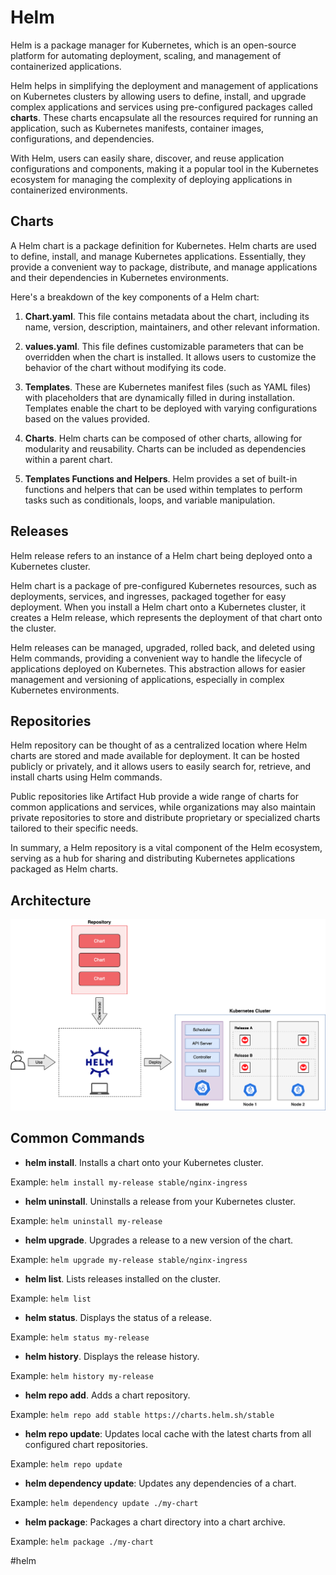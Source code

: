 # Helm

Helm is a package manager for Kubernetes, which is an open-source platform for automating deployment, scaling, and management of containerized applications.

Helm helps in simplifying the deployment and management of applications on Kubernetes clusters by allowing users to define, install, and upgrade complex applications and services using pre-configured packages called __charts__. These charts encapsulate all the resources required for running an application, such as Kubernetes manifests, container images, configurations, and dependencies.

With Helm, users can easily share, discover, and reuse application configurations and components, making it a popular tool in the Kubernetes ecosystem for managing the complexity of deploying applications in containerized environments.

## Charts

A Helm chart is a package definition for Kubernetes. Helm charts are used to define, install, and manage Kubernetes applications. Essentially, they provide a convenient way to package, distribute, and manage applications and their dependencies in Kubernetes environments.

Here's a breakdown of the key components of a Helm chart:

1. __Chart.yaml__. This file contains metadata about the chart, including its name, version, description, maintainers, and other relevant information.

2. __values.yaml__. This file defines customizable parameters that can be overridden when the chart is installed. It allows users to customize the behavior of the chart without modifying its code.

3. __Templates__. These are Kubernetes manifest files (such as YAML files) with placeholders that are dynamically filled in during installation. Templates enable the chart to be deployed with varying configurations based on the values provided.

4. __Charts__. Helm charts can be composed of other charts, allowing for modularity and reusability. Charts can be included as dependencies within a parent chart.

5. __Templates Functions and Helpers__. Helm provides a set of built-in functions and helpers that can be used within templates to perform tasks such as conditionals, loops, and variable manipulation.

## Releases

Helm release refers to an instance of a Helm chart being deployed onto a Kubernetes cluster.

Helm chart is a package of pre-configured Kubernetes resources, such as deployments, services, and ingresses, packaged together for easy deployment. When you install a Helm chart onto a Kubernetes cluster, it creates a Helm release, which represents the deployment of that chart onto the cluster.

Helm releases can be managed, upgraded, rolled back, and deleted using Helm commands, providing a convenient way to handle the lifecycle of applications deployed on Kubernetes. This abstraction allows for easier management and versioning of applications, especially in complex Kubernetes environments.

## Repositories

Helm repository can be thought of as a centralized location where Helm charts are stored and made available for deployment. It can be hosted publicly or privately, and it allows users to easily search for, retrieve, and install charts using Helm commands.

Public repositories like Artifact Hub provide a wide range of charts for common applications and services, while organizations may also maintain private repositories to store and distribute proprietary or specialized charts tailored to their specific needs.

In summary, a Helm repository is a vital component of the Helm ecosystem, serving as a hub for sharing and distributing Kubernetes applications packaged as Helm charts.

## Architecture

![Architecture](_images/helm-architecture.png)

## Common Commands

* __helm install__. Installs a chart onto your Kubernetes cluster.

Example: `helm install my-release stable/nginx-ingress`

* __helm uninstall__. Uninstalls a release from your Kubernetes cluster.

Example: `helm uninstall my-release`

* __helm upgrade__. Upgrades a release to a new version of the chart.

Example: `helm upgrade my-release stable/nginx-ingress`

* __helm list__. Lists releases installed on the cluster.

Example: `helm list`

* __helm status__. Displays the status of a release.

Example: `helm status my-release`

* __helm history__. Displays the release history.

Example: `helm history my-release`

* __helm repo add__. Adds a chart repository.

Example: `helm repo add stable https://charts.helm.sh/stable`

* __helm repo update__: Updates local cache with the latest charts from all configured chart repositories.

Example: `helm repo update`

* __helm dependency update__: Updates any dependencies of a chart.

Example: `helm dependency update ./my-chart`

* __helm package__: Packages a chart directory into a chart archive.

Example: `helm package ./my-chart`

#helm
